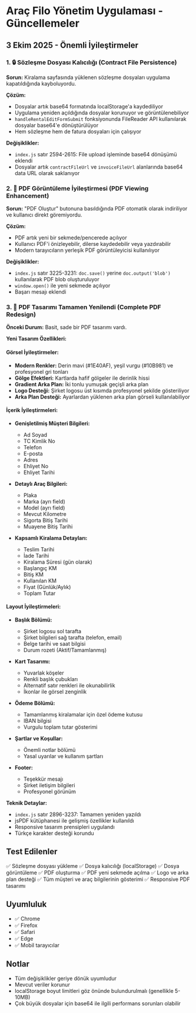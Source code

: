 # Araç Filo Yönetim Uygulaması - Güncellemeler

## 3 Ekim 2025 - Önemli İyileştirmeler

### 1. 🔒 Sözleşme Dosyası Kalıcılığı (Contract File Persistence)

**Sorun:** Kiralama sayfasında yüklenen sözleşme dosyaları uygulama kapatıldığında kayboluyordu.

**Çözüm:** 
- Dosyalar artık base64 formatında localStorage'a kaydediliyor
- Uygulama yeniden açıldığında dosyalar korunuyor ve görüntülenebiliyor
- `handleRentalEditFormSubmit` fonksiyonunda FileReader API kullanılarak dosyalar base64'e dönüştürülüyor
- Hem sözleşme hem de fatura dosyaları için çalışıyor

**Değişiklikler:**
- `index.js` satır 2594-2615: File upload işleminde base64 dönüşümü eklendi
- Dosyalar artık `contractFileUrl` ve `invoiceFileUrl` alanlarında base64 data URL olarak saklanıyor

### 2. 📄 PDF Görüntüleme İyileştirmesi (PDF Viewing Enhancement)

**Sorun:** "PDF Oluştur" butonuna basıldığında PDF otomatik olarak indiriliyor ve kullanıcı direkt göremiyordu.

**Çözüm:**
- PDF artık yeni bir sekmede/pencerede açılıyor
- Kullanıcı PDF'i önizleyebilir, dilerse kaydedebilir veya yazdırabilir
- Modern tarayıcıların yerleşik PDF görüntüleyicisi kullanılıyor

**Değişiklikler:**
- `index.js` satır 3225-3231: `doc.save()` yerine `doc.output('blob')` kullanılarak PDF blob oluşturuluyor
- `window.open()` ile yeni sekmede açılıyor
- Başarı mesajı eklendi

### 3. 🎨 PDF Tasarımı Tamamen Yenilendi (Complete PDF Redesign)

**Önceki Durum:** Basit, sade bir PDF tasarımı vardı.

**Yeni Tasarım Özellikleri:**

#### Görsel İyileştirmeler:
- **Modern Renkler:** Derin mavi (#1E40AF), yeşil vurgu (#10B981) ve profesyonel gri tonları
- **Gölge Efektleri:** Kartlarda hafif gölgeler ile derinlik hissi
- **Gradient Arka Plan:** İki tonlu yumuşak geçişli arka plan
- **Logo Desteği:** Şirket logosu üst kısımda profesyonel şekilde gösteriliyor
- **Arka Plan Desteği:** Ayarlardan yüklenen arka plan görseli kullanılabiliyor

#### İçerik İyileştirmeleri:
- **Genişletilmiş Müşteri Bilgileri:**
  - Ad Soyad
  - TC Kimlik No
  - Telefon
  - E-posta
  - Adres
  - Ehliyet No
  - Ehliyet Tarihi

- **Detaylı Araç Bilgileri:**
  - Plaka
  - Marka (ayrı field)
  - Model (ayrı field)
  - Mevcut Kilometre
  - Sigorta Bitiş Tarihi
  - Muayene Bitiş Tarihi

- **Kapsamlı Kiralama Detayları:**
  - Teslim Tarihi
  - İade Tarihi
  - Kiralama Süresi (gün olarak)
  - Başlangıç KM
  - Bitiş KM
  - Kullanılan KM
  - Fiyat (Günlük/Aylık)
  - Toplam Tutar

#### Layout İyileştirmeleri:
- **Başlık Bölümü:**
  - Şirket logosu sol tarafta
  - Şirket bilgileri sağ tarafta (telefon, email)
  - Belge tarihi ve saat bilgisi
  - Durum rozeti (Aktif/Tamamlanmış)
  
- **Kart Tasarımı:**
  - Yuvarlak köşeler
  - Renkli başlık çubukları
  - Alternatif satır renkleri ile okunabilirlik
  - İkonlar ile görsel zenginlik

- **Ödeme Bölümü:**
  - Tamamlanmış kiralamalar için özel ödeme kutusu
  - IBAN bilgisi
  - Vurgulu toplam tutar gösterimi

- **Şartlar ve Koşullar:**
  - Önemli notlar bölümü
  - Yasal uyarılar ve kullanım şartları

- **Footer:**
  - Teşekkür mesajı
  - Şirket iletişim bilgileri
  - Profesyonel görünüm

**Teknik Detaylar:**
- `index.js` satır 2896-3237: Tamamen yeniden yazıldı
- jsPDF kütüphanesi ile gelişmiş özellikler kullanıldı
- Responsive tasarım prensipleri uygulandı
- Türkçe karakter desteği korundu

## Test Edilenler

✅ Sözleşme dosyası yükleme
✅ Dosya kalıcılığı (localStorage)
✅ Dosya görüntüleme
✅ PDF oluşturma
✅ PDF yeni sekmede açılma
✅ Logo ve arka plan desteği
✅ Tüm müşteri ve araç bilgilerinin gösterimi
✅ Responsive PDF tasarımı

## Uyumluluk

- ✅ Chrome
- ✅ Firefox
- ✅ Safari
- ✅ Edge
- ✅ Mobil tarayıcılar

## Notlar

- Tüm değişiklikler geriye dönük uyumludur
- Mevcut veriler korunur
- localStorage boyut limitleri göz önünde bulundurulmalı (genellikle 5-10MB)
- Çok büyük dosyalar için base64 ile ilgili performans sorunları olabilir

